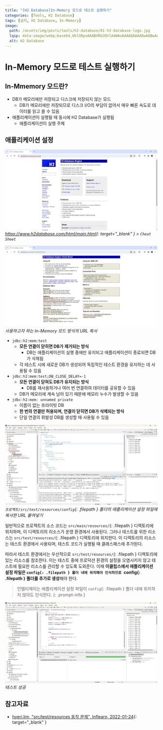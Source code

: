 ```yaml
---
title: "[H2 Database]In-Memory 모드로 테스트 실행하기"
categories: [Tools, H2 Database]
tags: [설치, H2 Database, In-Memory]
image:
  path: /assets/img/posts/tools/h2-database/01-h2-database-logo.jpg
  lqip: data:image/webp;base64,UklGRpoAAABXRUJQVlA4WAoAAAAQAAAADwAABwAAQUxQSDIAAAARL0AmbZurmr57yyIiqE8oiG0bejIYEQTgqiDA9vqnsUSI6H+oAERp2HZ65qP/VIAWAFZQOCBCAAAA8AEAnQEqEAAIAAVAfCWkAALp8sF8rgRgAP7o9FDvMCkMde9PK7euH5M1m6VWoDXf2FkP3BqV0ZYbO6NA/VFIAAAA
  alt: H2 Database
---
```


# In-Memory 모드로 테스트 실행하기

## In-Mmemory 모드란?

- DB가 메모리에만 저장되고 디스크에 저장되지 않는 모드
	+ DB가 메모리에만 저장되므로 디스크 I/O의 부담이 없어서 매우 빠른 속도로 데이터를 읽고 쓸 수 있음
- 애플리케이션이 실행될 때 동시에 H2 Database가 실행됨
	+ 애플리케이션이 실행 주체

## 애플리케이션 설정

![01-h2-homepage](/assets/img/posts/tools/h2-database/run-a-test-in-in-memory-mode/01-h2-homepage.jpg)
*<https://www.h2database.com/html/main.html>{: target="_blank" } > `Cheat Sheet`*

![02-method-of-in-memory-mode](/assets/img/posts/tools/h2-database/run-a-test-in-in-memory-mode/02-method-of-in-memory-mode.jpg)
*사용하고자 하는 In-Memory 모드 방식의 URL 복사*

- `jdbc:h2:mem:test`
	+ **모든 연결이 닫히면 DB가 제거되는 방식**
		* DB는 애플리케이션의 실행 중에만 유지되고 애플리케이션이 종료되면 DB가 삭제됨
	+ 각 테스트 시에 새로운 DB가 생성되어 독립적인 테스트 환경을 유지하는 데 사용될 수 있음
- `jdbc:h2:mem:test;DB_CLOSE_DELAY=-1`
	+ **모든 연결이 닫혀도 DB가 유지되는 방식**
		* DB를 재사용하거나 여러 번 연결하여 데이터를 공유할 수 있음
	+ DB가 메모리에 계속 남아 있기 때문에 메모리 누수가 발생할 수 있음
- `jdbc:h2:mem: unnamed private`
	+ 이름이 없는 프라이빗 DB
	+ **한 번의 연결만 허용되며, 연결이 닫히면 DB가 삭제되는 방식**
	+ 단일 연결의 휘발성 DB를 생성할 때 사용될 수 있음

![03-configure-application](/assets/img/posts/tools/h2-database/run-a-test-in-in-memory-mode/03-configure-application.jpg)
*`프로젝트/src/test/resources/config`{: .filepath } 폴더의 애플리케이션 설정 파일에 복사한 URL 붙여넣기*

일반적으로 프로젝트의 소스 코드는 `src/main/resources/`{: .filepath } 디렉토리에 위치하며, 이 디렉토리의 리소스가 운영 환경에서 사용된다. 그러나 테스트를 위한 리소스는 `src/test/resources/`{: .filepath } 디렉토리에 위치한다. 이 디렉토리의 리소스는 테스트 환경에서 사용되며, 테스트 코드가 실행될 때 클래스패스에 추가된다.

따라서 테스트 환경에서는 우선적으로 `src/test/resources/`{: .filepath } 디렉토리에 있는 리소스를 참조한다. 이는 테스트 중에 프로덕션 환경의 설정을 오염시키지 않고 테스트에 필요한 리소스를 관리할 수 있도록 도와준다. 이때 **이클립스에서 애플리케이션 설정 파일은 `config{: .filepath } 폴더 내에 위치해야 인식하므로 `config{: .filepath } 폴더를 추가로 생성**해야 한다.

> 인텔리제이는 애플리케이션 설정 파일이 `config`{: .filepath } 폴더 내에 위치하지 않아도 인식한다.
{: .prompt-info }

![04-succeed-test](/assets/img/posts/tools/h2-database/run-a-test-in-in-memory-mode/04-succeed-test.jpg)
*테스트 성공*

## 참고자료

- [hyeri.lim, "src/test/resources 동작 문제", Inflearn, 2022-01-24](https://www.inflearn.com/course/lecture?courseSlug=%EC%8A%A4%ED%94%84%EB%A7%81%EB%B6%80%ED%8A%B8-JPA-%ED%99%9C%EC%9A%A9-1&unitId=24291&category=questionDetail&tab=community&q=44954){: target="_blank" }
